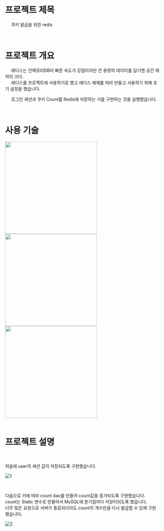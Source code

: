 
 # 프로젝트 제목 

  &nbsp;&nbsp; &nbsp;  쿠키 발급을 위한 redis  
  
  <br/>
  
 # 프로젝트 개요
   <p> &nbsp;&nbsp; &nbsp; 레디스는 인메모리DB라 빠른 속도가 강점이지만 큰 용량의 데이터를 담기엔 공간 제약이 크다. <br/>
   &nbsp;&nbsp; &nbsp; 레디스를 프로젝트에 사용하기로 헀고 레디스 예제를 따라 만들고 사용하기 위해 초기 설정을 했습니다.  </p>
   <p> &nbsp;&nbsp; &nbsp; 로그인 세션과 쿠키 Count를 Redis에 저장하는 거를 구현하는 것을 실행했습니다. </p>

   
  <br/>
  
 # 사용 기술
 
 <img src="https://user-images.githubusercontent.com/24237454/41213785-6dbd60fe-6d82-11e8-9540-ded5d9fadbbf.PNG" width="300px"  >
 <img src="https://user-images.githubusercontent.com/24237454/41213824-bfd8ad08-6d82-11e8-9f46-f22004592f28.PNG" width="300px" >
 <img src="https://user-images.githubusercontent.com/24237454/41225052-e52e5410-6da8-11e8-87d8-48f3586ac8df.PNG" width="300px" >

  <br/> 
  <br/>
  
 # 프로젝트 설명
 <br/>
 
 <p> 처음에 user의 세션 값이 저장되도록 구현했습니다. </p>
 
 ![1](https://user-images.githubusercontent.com/24237454/41342367-08273696-6f37-11e8-9b22-05d253b45587.PNG)
 
 <br/>

 <p> 다음으로 키에 따라 count dao를 만들어 count값을 증가되도록 구현했습니다. <br/>
 count는 Static 변수로 만들어서 MySQL에 분기점마다 저장이되도록 했습니다. </br> 
 너무 많은 요청으로 서버가 종료되더라도 count의 개수만큼 다시 발급할 수 있께 구현했습니다. 
 </p>
 
 
![2](https://user-images.githubusercontent.com/24237454/41342682-c79f98ec-6f37-11e8-8a01-4ac24cc67a30.PNG)

 
 
 <br/>

